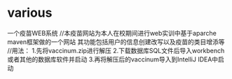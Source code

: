 # various
一个疫苗WEB系统
//本疫苗网站为本人在校期间进行web实训中基于aparche maven框架做的一个网站
    其功能包括用户的信息创建改写以及疫苗的类目增添等
//用法：
  1.先将vaccinum.zip进行解压
  2.下载数据库SQL文件后导入workbench或者其他的数据库软件并启动
  3.再将解压后的vaccinum导入到IntelliJ IDEA中启动
